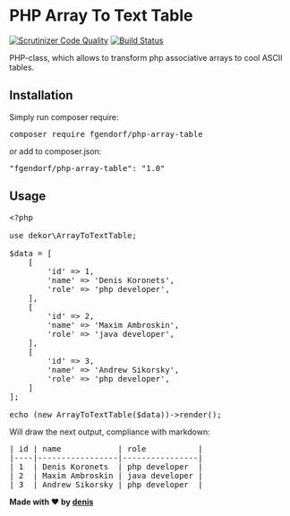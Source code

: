 # PHP Array To Text Table

[![Scrutinizer Code Quality](https://scrutinizer-ci.com/g/deniskoronets/php-array-table/badges/quality-score.png?b=master)](https://scrutinizer-ci.com/g/deniskoronets/php-array-table/?branch=master) [![Build Status](https://scrutinizer-ci.com/g/deniskoronets/php-array-table/badges/build.png?b=master)](https://scrutinizer-ci.com/g/deniskoronets/php-array-table/build-status/master)

PHP-class, which allows to transform php associative arrays to cool ASCII tables.

## Installation
Simply run composer require:
<pre>composer require fgendorf/php-array-table</pre>

or add to composer.json:
<pre>"fgendorf/php-array-table": "1.0"</pre>

## Usage
<pre>&lt;?php

use dekor\ArrayToTextTable;

$data = [
    [
        'id' => 1,
        'name' => 'Denis Koronets',
        'role' => 'php developer',
    ],
    [
        'id' => 2,
        'name' => 'Maxim Ambroskin',
        'role' => 'java developer',
    ],
    [
        'id' => 3,
        'name' => 'Andrew Sikorsky',
        'role' => 'php developer',
    ]
];

echo (new ArrayToTextTable($data))->render();
</pre>

Will draw the next output, compliance with markdown:

<pre>
| id | name            | role           |
|----|-----------------|----------------|
| 1  | Denis Koronets  | php developer  |
| 2  | Maxim Ambroskin | java developer |
| 3  | Andrew Sikorsky | php developer  |
</pre>

<b>Made with ❤ by <a href="https://woo.zp.ua">denis</b>
